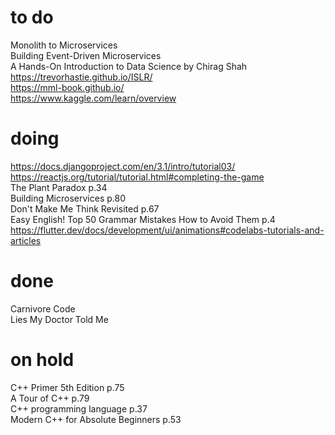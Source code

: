 # to do    
Monolith to Microservices  
Building Event-Driven Microservices  
A Hands-On Introduction to Data Science by Chirag Shah  
https://trevorhastie.github.io/ISLR/  
https://mml-book.github.io/  
https://www.kaggle.com/learn/overview  
# doing
https://docs.djangoproject.com/en/3.1/intro/tutorial03/  
https://reactjs.org/tutorial/tutorial.html#completing-the-game  
The Plant Paradox p.34  
Building Microservices p.80      
Don't Make Me Think Revisited p.67  
Easy English! Top 50 Grammar Mistakes How to Avoid Them p.4   
https://flutter.dev/docs/development/ui/animations#codelabs-tutorials-and-articles  
# done
Carnivore Code  
Lies My Doctor Told Me  
# on hold
C++ Primer 5th Edition p.75  
A Tour of C++ p.79  
C++ programming language p.37  
Modern C++ for Absolute Beginners p.53  


